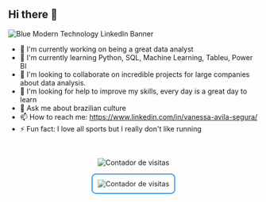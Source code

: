 ## Hi there 👋

![Blue Modern Technology LinkedIn Banner](https://github.com/vannesegurablas/vannesegurablas/assets/162353780/7d1da31b-e536-43e7-ae5f-50f341a3c645)

- 🔭 I'm currently working on being a great data analyst
- 🌱 I'm currently learning Python, SQL, Machine Learning, Tableu, Power BI
- 👯 I'm looking to collaborate on incredible projects for large companies about data analysis.
- 🤔 I'm looking for help to improve my skills, every day is a great day to learn
- 💬 Ask me about brazilian culture
- 📫 How to reach me: https://www.linkedin.com/in/vanessa-avila-segura/
- ⚡ Fun fact: I love all sports but I really don't like running
 </br> 
<p align="center">
  <img src="https://profile-counter.glitch.me/vannesegurablas/count.svg" alt="Contador de visitas" />
</p>


<style>
  .counter {
    border: 2px solid #2196F3;
    border-radius: 8px;
    padding: 10px;
    background-color: #fff;
    display: inline-block;
    animation: pulse 2s infinite;
  }

  @keyframes pulse {
    0% {
      transform: scale(1);
    }
    50% {
      transform: scale(1.05);
    }
    100% {
      transform: scale(1);
    }
  }
</style>

<p align="center">
  <img class="counter" src="https://profile-counter.glitch.me/vannesegurablas/count.svg" alt="Contador de visitas" />
</p>

